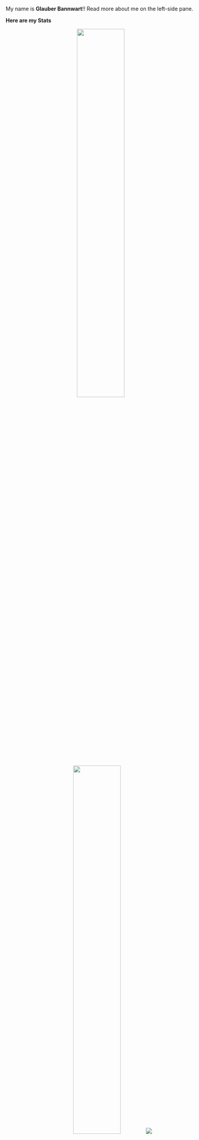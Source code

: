 My name is **Glauber Bannwart**!! Read more about me on the left-side pane.

**Here are my Stats**

<p align="center">
  <img height="50%" width="auto" src ="https://github-readme-stats.vercel.app/api?username=cancelei&show_icons=true&count_private=true&theme=darcula&hide_border=true&hide=issues,contribs&bg_color=00000000">
  <img height="50%" width="auto" src ="https://github-readme-stats.vercel.app/api/top-langs/?username=cancelei&layout=compact&hide_border=true&theme=darcula&bg_color=00000000&langs_count=6&hide=jupyter%20notebook,tex,css,php">
  <img src ="https://github-readme-streak-stats.herokuapp.com?user=cancelei&theme=darcula&hide_border=true&background=FFFFFF00">
</p>
